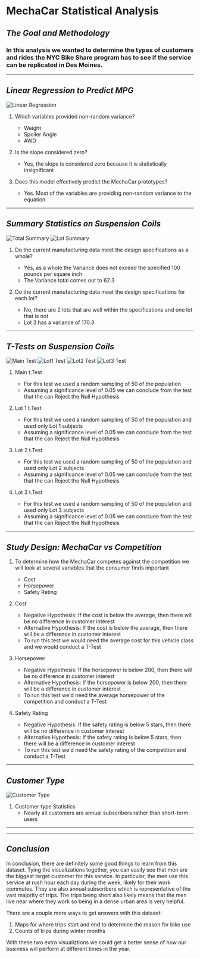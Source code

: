 # MechaCar Statistical Analysis

## *The Goal and Methodology*
### In this analysis we wanted to determine the types of customers and rides the NYC Bike Share program has to see if the service can be replicated in Des Moines.

---
## *Linear Regression to Predict MPG*

![Linear Regression](https://github.com/05Perseus/MechaCar_Statistical_Analysis/blob/main/Resources/mecha_car_img.png)

1. Which variables provided non-random variance?
    * Weight
    * Spoiler Angle
    * AWD
    
2. Is the slope considered zero?
    * Yes, the slope is considered zero because it is statistically insignificant
    
3. Does this model effectively predict the MechaCar prototypes?
    * Yes. Most of the variables are providing non-random variance to the equation

---

## *Summary Statistics on Suspension Coils*

![Total Summary](https://github.com/05Perseus/MechaCar_Statistical_Analysis/blob/main/Resources/total_summary_img.png)
![Lot Summary](https://github.com/05Perseus/MechaCar_Statistical_Analysis/blob/main/Resources/lot_summary_img.png)

1. Do the current manufacturing data meet the design specifications as a whole? 
    * Yes, as a whole the Variance does not exceed the specified 100 pounds per square inch
    * The Variance total comes out to 62.3

2. Do the current manufacturing data meet the design specifications for each lot? 
    * No, there are 2 lots that are well within the specifications and one lot that is not
    * Lot 3 has a variance of 170.3

---

## *T-Tests on Suspension Coils*

![Main Test](https://github.com/05Perseus/MechaCar_Statistical_Analysis/blob/main/Resources/main_tTest_img.png)
![Lot1 Test](https://github.com/05Perseus/MechaCar_Statistical_Analysis/blob/main/Resources/Lot1_tTest_img.png)
![Lot2 Test](https://github.com/05Perseus/MechaCar_Statistical_Analysis/blob/main/Resources/Lot2_tTest_img.png)
![Lot3 Test](https://github.com/05Perseus/MechaCar_Statistical_Analysis/blob/main/Resources/Lot3_tTest_img.png)


1. Main t.Test
    * For this test we used a random sampling of 50 of the population
    * Assuming a significance level of 0.05 we can conclude from the test that the can Reject the Null Hypothesis

2. Lot 1 t.Test
    * For this test we used a random sampling of 50 of the population and used only Lot 1 subjects
    * Assuming a significance level of 0.05 we can conclude from the test that the can Reject the Null Hypothesis

3. Lot 2 t.Test
    * For this test we used a random sampling of 50 of the population and used only Lot 2 subjects
    * Assuming a significance level of 0.05 we can conclude from the test that the can Reject the Null Hypothesis

4. Lot 3 t.Test
    * For this test we used a random sampling of 50 of the population and used only Lot 3 subjects
    * Assuming a significance level of 0.05 we can conclude from the test that the can Reject the Null Hypothesis

---

## *Study Design: MechaCar vs Competition*


1. To determine how the MechaCar competes against the competition we will look at several variables that the consumer finds important
    * Cost
    * Horsepower
    * Safety Rating

2. Cost
    * Negative Hypothesis: If the cost is below the average, then there will be no difference in customer interest
    * Alternative Hypothesis: If the cost is below the average, then there will be a difference in customer interest
    * To run this test we would need the average cost for this vehicle class and we would conduct a T-Test

3. Horsepower
    * Negative Hypothesis: If the horsepower is below 200, then there will be no difference in customer interest
    * Alternative Hypothesis: If the horsepower is below 200, then there will be a difference in customer interest
    * To run this test we'd need the average horsepower of the competition and conduct a T-Test

4. Safety Rating
    * Negative Hypothesis: If the safety rating is below 5 stars, then there will be no difference in customer interest
    * Alternative Hypothesis: If the safety rating is below 5 stars, then there will be a difference in customer interest
    * To run this test we'd need the safety rating of the competition and conduct a T-Test

---

## *Customer Type*

![Customer Type](https://github.com/05Perseus/bikesharing/blob/main/Resources/customer_type.png)

1. Customer type Statistics
    * Nearly all customers are annual subscribers rather than short-term users

---

---
## *Conclusion*
In conclusion, there are definitely some good things to learn from this dataset. Tying the visualizations together, you can easily see that men are the biggest target customer for this service. In particular, the men use this service at rush hour each day during the week, likely for their work commutes. They are also annual subscribers which is representative of the vast majority of trips. The trips being short also likely means that the men live near where they work so being in a dense urban area is very helpful.

There are a couple more ways to get answers with this dataset:

1. Maps for where trips start and end to determine the reason for bike use
2. Counts of trips during winter months

With these two extra visualiztions we could get a better sense of how our business will perform at different times in the year.
 
